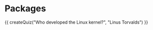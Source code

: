 # Packages

<script src="../quiz.js"></script>

<div id="quiz">
  {{ createQuiz("Who developed the Linux kernel?", "Linus Torvalds") }}
</div>
